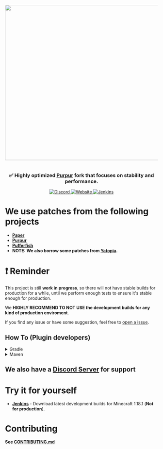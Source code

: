 <div align=center>
    <img src="https://cdn.discordapp.com/attachments/517734448008134686/857649078409887784/sugar2.png" width="512">
    <br /><br />
    <h3>✅ Highly optimized <a href="https://github.com/PurpurMC/Purpur">Purpur</a> fork that focuses on stability and performance.</h3>
    <a href="https://sugarcanemc.org/discord">
        <img alt="Discord" src="https://img.shields.io/discord/855918593497759754?color=green&label=discord&logo=discord&style=for-the-badge">
    </a>
    <a href="https://sugarcanemc.org">
        <img alt="Website" src="https://img.shields.io/website?style=for-the-badge&up_color=red&up_message=SugarcaneMC&url=https%3A%2F%2Fsugarcanemc.org%2F">
    </a>
    <a href="https://ci.sugarcanemc.org/job/Sugarcane">
        <img alt="Jenkins" src="https://img.shields.io/jenkins/build?jobUrl=https%3A%2F%2Fjenkins.sugarcanemc.org%2Fjob%2FSugarcane%2Fjob%2F1.18.1%25252Fdev%2F&label=Jenkins%20build&logo=jenkins&logoColor=orange&style=for-the-badge">
    </a>
</div>

# We use patches from the following projects

* **[Paper](https://github.com/PaperMC/Paper)**
* **[Purpur](https://github.com/PurpurMC/Purpur)**
* **[Pufferfish](https://github.com/pufferfish-gg/Pufferfish)**
* **NOTE: We also borrow some patches from [Yatopia](https://github.com/YatopiaMC/Yatopia).**

# ❗ Reminder
This project is still **work in progress**, so there will not have stable builds for production for a while, until we perform enough tests to ensure it's stable enough for production.

We **HIGHLY RECOMMEND TO NOT USE the development builds for any kind of production enviroment**.

If you find any issue or have some suggestion, feel free to [open a issue](https://github.com/SugarcaneMC/Sugarcane/issues/new).

## How To (Plugin developers)

<details><summary>Gradle</summary>
<p>

> ##### Groovy DSL

First, add the SugarcaneMC repository

```groovy
repositories {
    maven {
        url 'https://mvn.sugarcanemc.org/repository/maven-public/'
    }
}
```
Then, add the Sugarcane-API dependency:

```groovy
dependencies {
    compileOnly "org.sugarcanemc.sugarcane:sugarcane-api:1.18.1-R0.1-SNAPSHOT"
}
 ```
 
> #### Kotlin DSL

First, add the SugarcaneMC repository

```kotlin
repositories {
    maven("https://mvn.sugarcanemc.org/repository/maven-public/")
}
```

Then, add the Sugarcane-API dependency:

```kotlin
dependencies {
    compileOnly("org.sugarcanemc.sugarcane:sugarcane-api:1.18.1-R0.1-SNAPSHOT")
}
```

</p>
</details>

<details><summary>Maven</summary>
<p>
    
First, add the SugarcaneMC repository

```xml
<repositories>
    <repository>
        <id>sugarcanemc-repo</id>
        <url>https://mvn.sugarcanemc.org/repository/maven-public/</url>
    </repository>
</repositories>
```

And then add the Sugarcane-API dependency:

```xml
<dependency>
    <groupId>org.sugarcanemc.sugarcane</groupId>
    <artifactId>sugarcane-api</artifactId>
    <version>1.18.1-R0.1-SNAPSHOT</version>
    <scope>provided</scope>
</dependency>
```

</p>
</details>

## We also have a [Discord Server](https://sugarcanemc.org/discord) for support

# Try it for yourself
* **[Jenkins](https://ci.sugarcanemc.org/job/Sugarcane/)** - Download latest development builds for Minecraft 1.18.1 (**Not for production**).

# Contributing

**See [CONTRIBUTING.md](https://github.com/SugarcaneMC/Sugarcane/blob/main/CONTRIBUTING.md)**
